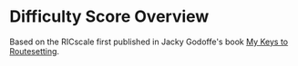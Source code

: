 # Difficulty Score Overview



Based on the RICscale first published in Jacky Godoffe's book [My Keys to Routesetting](http://jackygodoffe.com/book.html).

